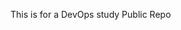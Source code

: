 This is for a DevOps study Public Repo 
<!---
arunkppkl007/arunkppkl007 is a ✨ special ✨ repository because its `README.md` (this file) appears on your GitHub profile.
You can click the Preview link to take a look at your changes.
--->
